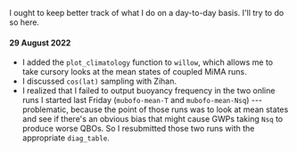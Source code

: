 I ought to keep better track of what I do on a day-to-day basis. I'll try to do so here.

#### 29 August 2022
- I added the `plot_climatology` function to `willow`, which allows me to take cursory looks at the mean states of coupled MiMA runs.
- I discussed `cos(lat)` sampling with Zihan.
- I realized that I failed to output buoyancy frequency in the two online runs I started last Friday (`mubofo-mean-T` and `mubofo-mean-Nsq`) --- problematic, because the point of those runs was to look at mean states and see if there's an obvious bias that might cause GWPs taking `Nsq` to produce worse QBOs. So I resubmitted those two runs with the appropriate `diag_table`.
